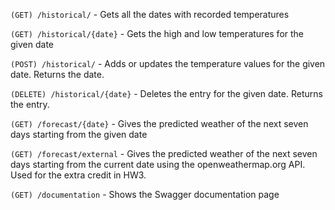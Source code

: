`(GET) /historical/` - Gets all the dates with recorded temperatures

`(GET) /historical/{date}` - Gets the high and low temperatures for the given date

`(POST) /historical/` - Adds or updates the temperature values for the given date. Returns the date.

`(DELETE) /historical/{date}` - Deletes the entry for the given date. Returns the entry.

`(GET) /forecast/{date}` - Gives the predicted weather of the next seven days starting from the given date

`(GET) /forecast/external` - Gives the predicted weather of the next seven days starting from the current date using the openweathermap.org API. Used for the extra credit in HW3.

`(GET) /documentation` - Shows the Swagger documentation page
